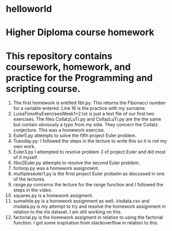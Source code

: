 # helloworld
# Higher Diploma course homework
# This repository contains coursework, homework, and practice for the Programming and scripting course.
1. The first homework is entitled fibl.py. This returns the Fibonacci number for a variable entered. Line 16 is the practice with my surname.
2. LuisaTimothyExercisesWeek1+2.txt is just a text file of our first two exercises.
The files CollatzLuTi.py and CollazLuTi.py are the the same but contain obviously a typo from my side. They concern the Collatz conjecture. This was a homework exercise.
3. Euler5.py attempts to solve the fifth project Euler problem.
4. Tuesday.py: I followed the steps in the lecture to write this so it is not my own work.
5. Euler3.py I attempted to resolve problem 3 of project Euler and did most of it myself.
6. fibo2Euler.py attempts to resolve the second Euler problem.
7. forloop.py was a homework assignment.
8. multipleseuler1.py is the firist project Euler probelm as discussed in one of the lectures.
9. range.py concerns the lecture for the range function and I followed the steps in the video.
10. squares.py is a homework assigment.
11. sumwhile.py is a homework assignment as well.
irisdata.csv and irisdata.py is my attempt to try and resolve the homework assignment in relation to the iris dataset. I am still working on this.
12. factorial.py is the homework assigment in relation to using the factorial function. I got some inspiration from stackoverflow in relation to this.
